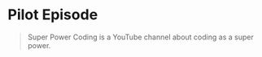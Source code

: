 # Pilot Episode

> Super Power Coding is a YouTube channel about coding as a super power.











